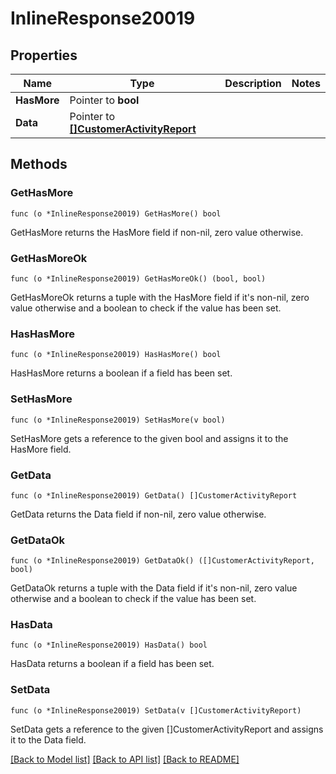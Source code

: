 # InlineResponse20019

## Properties

Name | Type | Description | Notes
------------ | ------------- | ------------- | -------------
**HasMore** | Pointer to **bool** |  | 
**Data** | Pointer to [**[]CustomerActivityReport**](CustomerActivityReport.md) |  | 

## Methods

### GetHasMore

`func (o *InlineResponse20019) GetHasMore() bool`

GetHasMore returns the HasMore field if non-nil, zero value otherwise.

### GetHasMoreOk

`func (o *InlineResponse20019) GetHasMoreOk() (bool, bool)`

GetHasMoreOk returns a tuple with the HasMore field if it's non-nil, zero value otherwise
and a boolean to check if the value has been set.

### HasHasMore

`func (o *InlineResponse20019) HasHasMore() bool`

HasHasMore returns a boolean if a field has been set.

### SetHasMore

`func (o *InlineResponse20019) SetHasMore(v bool)`

SetHasMore gets a reference to the given bool and assigns it to the HasMore field.

### GetData

`func (o *InlineResponse20019) GetData() []CustomerActivityReport`

GetData returns the Data field if non-nil, zero value otherwise.

### GetDataOk

`func (o *InlineResponse20019) GetDataOk() ([]CustomerActivityReport, bool)`

GetDataOk returns a tuple with the Data field if it's non-nil, zero value otherwise
and a boolean to check if the value has been set.

### HasData

`func (o *InlineResponse20019) HasData() bool`

HasData returns a boolean if a field has been set.

### SetData

`func (o *InlineResponse20019) SetData(v []CustomerActivityReport)`

SetData gets a reference to the given []CustomerActivityReport and assigns it to the Data field.


[[Back to Model list]](../README.md#documentation-for-models) [[Back to API list]](../README.md#documentation-for-api-endpoints) [[Back to README]](../README.md)



